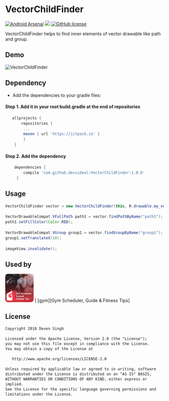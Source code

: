 # VectorChildFinder
[![Android Arsenal]( https://img.shields.io/badge/Android%20Arsenal-VectorChildFinder-green.svg?style=flat )]( https://android-arsenal.com/details/1/6733 )
[![](https://jitpack.io/v/devsideal/VectorChildFinder.svg)](https://jitpack.io/#devsideal/VectorChildFinder/1.0.0)
[![GitHub license](https://img.shields.io/github/license/dcendents/android-maven-gradle-plugin.svg)](http://www.apache.org/licenses/LICENSE-2.0.html)

VectorChildFinder helps to find inner elements of vector drawable like path and group.
## Demo
![VectorChildFinder](/assets/vector1.0.0.gif)

## Dependency
- Add the dependencies to your gradle files:

#### Step 1. Add it in your root build.gradle at the end of repositories
```gradle
   allprojects {
       repositories {
    	...
    	maven { url 'https://jitpack.io' }
    	}
    }
```

#### Step 2. Add the dependency
```gradle
    dependencies {
        compile 'com.github.devsideal:VectorChildFinder:1.0.0'
     }

```

## Usage
```java
VectorChildFinder vector = new VectorChildFinder(this, R.drawable.my_vector, imageView);

VectorDrawableCompat.VFullPath path1 = vector.findPathByName("path1");
path1.setFillColor(Color.RED);

VectorDrawableCompat.VGroup group1 = vector.findGroupByName("group1");
group1.setTranslateX(10);

imageView.invalidate();

```

## Used by

<img src="/assets/gym.png" /> | [gym][Gym Scheduler, Guide & Fitness Tips]

## License
```
Copyright 2018 Deven Singh

Licensed under the Apache License, Version 2.0 (the "License");
you may not use this file except in compliance with the License.
You may obtain a copy of the License at

   http://www.apache.org/licenses/LICENSE-2.0

Unless required by applicable law or agreed to in writing, software
distributed under the License is distributed on an "AS IS" BASIS,
WITHOUT WARRANTIES OR CONDITIONS OF ANY KIND, either express or implied.
See the License for the specific language governing permissions and
limitations under the License.
```

[gym]:  https://play.google.com/store/apps/details?id=com.devs.gym